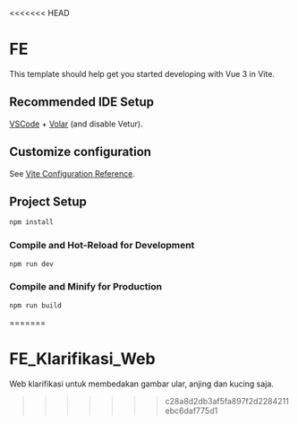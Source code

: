 <<<<<<< HEAD
# FE

This template should help get you started developing with Vue 3 in Vite.

## Recommended IDE Setup

[VSCode](https://code.visualstudio.com/) + [Volar](https://marketplace.visualstudio.com/items?itemName=Vue.volar) (and disable Vetur).

## Customize configuration

See [Vite Configuration Reference](https://vite.dev/config/).

## Project Setup

```sh
npm install
```

### Compile and Hot-Reload for Development

```sh
npm run dev
```

### Compile and Minify for Production

```sh
npm run build
```
=======
# FE_Klarifikasi_Web
Web klarifikasi untuk membedakan gambar ular, anjing dan kucing saja.
>>>>>>> c28a8d2db3af5fa897f2d2284211ebc6daf775d1
